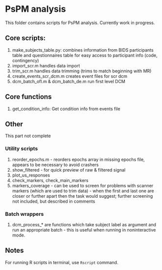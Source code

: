 # PsPM analysis

This folder contains scripts for PsPM analysis. Currently work in progress.

## Core scripts:

1. make_subjects_table.py: combines information from BIDS participants table and questionnaires table for easy access to participant info (code, contingency)
2. import_scr.m handles data import
3. trim_scr.m handles data trimming (trims to match beginning with MR)
4. create_events_scr_dcm.m creates event files for scr dcm
5. dcm_batch_ofl.m & dcm_batch_de.m run first level DCM

## Core functions

1. get_condition_info: Get condition info from events file

## Other

This part not complete

### Utility scripts

1. reorder_epochs.m - reorders epochs array in missing epochs file, appears to be necessary to avoid crashers
2. show_filtered - for quick preview of raw & filtered signal
3. plot_us_responses
4. check_markers, check_main_markers
5. markers_coverage - can be used to screen for problems with scanner markers (which are used to trim data) - when the first and last one are closer or further apart then the task would suggest; further screening not included, but described in comments

### Batch wrappers

1. dcm_process_* are functions which take subject label as argument and run an appropriate batch - this is useful when running in noninteractive mode.

## Notes

For running R scripts in terminal, use `Rscript` command.
